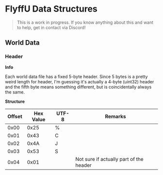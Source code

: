 # FlyffU Data Structures
> This is a work in progress. If you know anything about this and want to help, get in contact via Discord!

## World Data

### Header

**Info**

Each world data file has a fixed 5-byte header. Since 5 bytes is a pretty weird length for header, I'm guessing it's actually a 4-byte (uint32) header and the fifth byte means something different, but is coincidentally always the same.

**Structure**

| Offset | Hex Value | UTF-8 | Remarks                                 |
| ------ | --------- | ----- | --------------------------------------- |
| 0x00   | 0x25      | %     |                                         |
| 0x01   | 0x43      | C     |                                         |
| 0x02   | 0x4A      | J     |                                         |
| 0x03   | 0x53      | S     |                                         |
| 0x04   | 0x01      |       | Not sure if actually part of the header |
